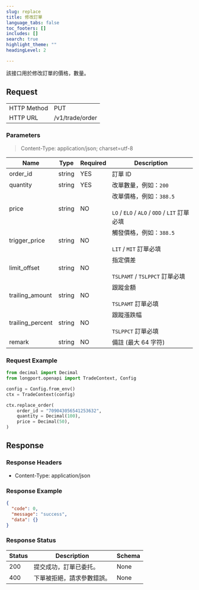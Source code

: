```yaml
---
slug: replace
title: 修改訂單 
language_tabs: false
toc_footers: []
includes: []
search: true
highlight_theme: ""
headingLevel: 2

---
```


該接口用於修改訂單的價格，數量。

<SDKLinks module="trade" klass="TradeContext" method="replace_order" />

## 

## Request

<table className="http-basic">
<tbody>
<tr><td className="http-basic-key">HTTP Method</td><td>PUT</td></tr>
<tr><td className="http-basic-key">HTTP URL</td><td>/v1/trade/order 
</td></tr>
</tbody>
</table>

### Parameters

> Content-Type: application/json; charset=utf-8

| Name | Type | Required | Description |
|---|---|---|---|
| order_id | string | YES | 訂單 ID |
| quantity | string | YES | 改單數量，例如：`200` |
| price | string | NO | 改單價格，例如：`388.5`<br/><br/> `LO` / `ELO` / `ALO` / `ODD` / `LIT` 訂單必填 |
| trigger_price | string | NO | 觸發價格，例如：`388.5`<br/><br/> `LIT` / `MIT` 訂單必填 |
| limit_offset | string | NO | 指定價差<br/><br/> `TSLPAMT` / `TSLPPCT` 訂單必填 |
| trailing_amount | string | NO | 跟蹤金額<br/><br/> `TSLPAMT` 訂單必填 |
| trailing_percent | string | NO | 跟蹤漲跌幅<br/><br/> `TSLPPCT` 訂單必填 |
| remark | string | NO | 備註 (最大 64 字符) |

### Request Example

```python
from decimal import Decimal
from longport.openapi import TradeContext, Config

config = Config.from_env()
ctx = TradeContext(config)

ctx.replace_order(
    order_id = "709043056541253632",
    quantity = Decimal(100),
    price = Decimal(50),
)
```

## Response

### Response Headers

- Content-Type: application/json

### Response Example

```json
{
  "code": 0,
  "message": "success",
  "data": {}
}
```

### Response Status

| Status | Description | Schema |
|---|---|---|
| 200 | 提交成功，訂單已委托。 | None |
| 400 | 下單被拒絕，請求參數錯誤。 | None |

<aside className="success">
</aside>

